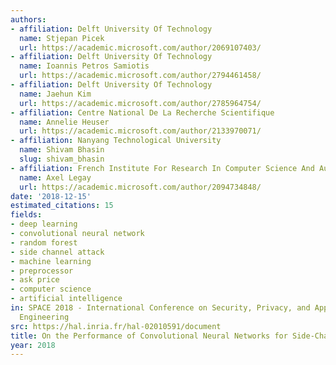 ```yaml
---
authors:
- affiliation: Delft University Of Technology
  name: Stjepan Picek
  url: https://academic.microsoft.com/author/2069107403/
- affiliation: Delft University Of Technology
  name: Ioannis Petros Samiotis
  url: https://academic.microsoft.com/author/2794461458/
- affiliation: Delft University Of Technology
  name: Jaehun Kim
  url: https://academic.microsoft.com/author/2785964754/
- affiliation: Centre National De La Recherche Scientifique
  name: Annelie Heuser
  url: https://academic.microsoft.com/author/2133970071/
- affiliation: Nanyang Technological University
  name: Shivam Bhasin
  slug: shivam_bhasin
- affiliation: French Institute For Research In Computer Science And Automation
  name: Axel Legay
  url: https://academic.microsoft.com/author/2094734848/
date: '2018-12-15'
estimated_citations: 15
fields:
- deep learning
- convolutional neural network
- random forest
- side channel attack
- machine learning
- preprocessor
- ask price
- computer science
- artificial intelligence
in: SPACE 2018 - International Conference on Security, Privacy, and Applied Cryptography
  Engineering
src: https://hal.inria.fr/hal-02010591/document
title: On the Performance of Convolutional Neural Networks for Side-Channel Analysis
year: 2018
---
```

